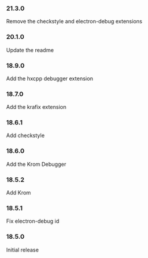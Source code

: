 ### 21.3.0

Remove the checkstyle and electron-debug extensions

### 20.1.0

Update the readme

### 18.9.0

Add the hxcpp debugger extension

### 18.7.0

Add the krafix extension

### 18.6.1

Add checkstyle

### 18.6.0

Add the Krom Debugger

### 18.5.2

Add Krom

### 18.5.1

Fix electron-debug id

### 18.5.0

Initial release
